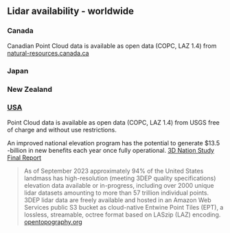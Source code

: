 ## Lidar availability - worldwide

### Canada

Canadian Point Cloud data is available as open data (COPC, LAZ 1.4) from [natural-resources.canada.ca](https://natural-resources.canada.ca/science-and-data/science-and-research/topographic-information/whats-new/new-lidar-point-clouds-product-canada-youve-never-seen-it/24861)

### Japan

### New Zealand

### [USA](https://www.usgs.gov/3d-elevation-program)

Point Cloud data is available as open data (COPC, LAZ 1.4) from USGS free of charge and without use restrictions. 

An improved national elevation program has the potential to generate $13.5 -billion in new benefits each year once fully operational. [3D Nation Study Final Report](https://www.dewberry.com/services/geospatial-mapping-and-survey/3d-nation-elevation-requirements-and-benefits-study)

> As of September 2023 approximately 94% of the United States landmass has high-resolution (meeting 3DEP quality specifications) elevation data available or in-progress, including over 2000 unique lidar datasets amounting to more than 57 trillion individual points. 3DEP lidar data are freely available and hosted in an Amazon Web Services public S3 bucket as cloud-native Entwine Point Tiles (EPT), a lossless, streamable, octree format based on LASzip (LAZ) encoding. [opentopography.org](https://opentopography.org/blog/new-collection-jupyter-notebooks-enables-programmatic-access-cloud-hosted-usgs-3d-elevation)